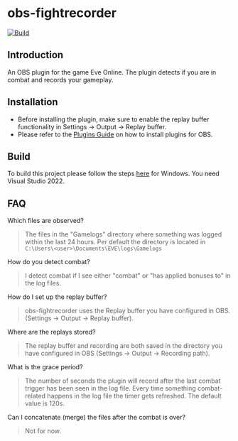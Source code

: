 # obs-fightrecorder
[![Build](https://github.com/JesseSwale/obs-fightrecorder/actions/workflows/push.yaml/badge.svg)](https://github.com/JesseSwale/obs-fightrecorder/actions/workflows/push.yaml)

## Introduction
An OBS plugin for the game Eve Online. The plugin detects if you are in combat and records your gameplay.

## Installation
- Before installing the plugin, make sure to enable the replay buffer functionality in Settings -> Output -> Replay buffer. 
- Please refer to the [Plugins Guide](https://obsproject.com/kb/plugins-guide) on how to install plugins for OBS.

## Build
To build this project please follow the steps [here](https://github.com/obsproject/obs-plugintemplate/wiki/Quick-Start-Guide#windows) for Windows. You need Visual Studio 2022.

## FAQ
Which files are observed?
> The files in the "Gamelogs" directory where something was logged within the last 24 hours. Per default the directory is located in `C:\Users\<user>\Documents\EVE\logs\Gamelogs`

How do you detect combat?
> I detect combat if I see either "combat" or "has applied bonuses to" in the log files.

How do I set up the replay buffer?
> obs-fightrecorder uses the Replay buffer you have configured in OBS. (Settings -> Output -> Replay buffer).

Where are the replays stored?
> The replay buffer and recording are both saved in the directory you have configured in OBS (Settings -> Output -> Recording path).

What is the grace period?
> The number of seconds the plugin will record after the last combat trigger has been seen in the log file. Every time something combat-related happens in the log file the timer gets refreshed. The default value is 120s. 

Can I concatenate (merge) the files after the combat is over?
> Not for now.